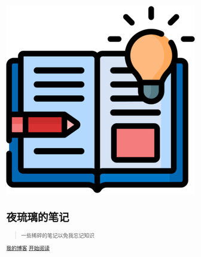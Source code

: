 ![logo](_assets/images/open-book.png ':size=100x100')

# 夜琉璃的笔记

> 一些稀碎的笔记以免我忘记知识

[我的博客](https://www.yeliulee.com/)
[开始阅读](#简介)
